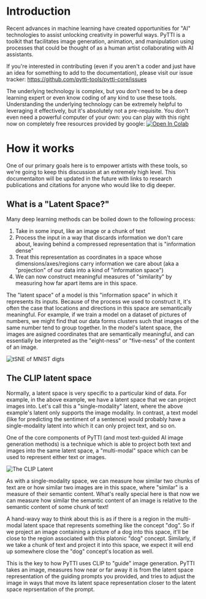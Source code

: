# Introduction 

Recent advances in machine learning have created opportunities for "AI" technologies to assist unlocking creativity in powerful ways. PyTTI is a toolkit that facilitates image generation, animation, and manipulation using processes that could be thought of as a human artist collaborating with AI assistants.

If you're interested in contributing (even if you aren't a coder and just have an idea for something to add to the documentation), please visit our issue tracker: https://github.com/pytti-tools/pytti-core/issues

The underlying technology is complex, but you don't need to be a deep learning expert or even know coding of any kind to use these tools. Understanding the underlying technology can be extremely helpful to leveraging it effectively, but it's absolutely not a pre-requisite. You don't even need a powerful computer of your own: you can play with this right now on completely free resources provided by google: [![Open In Colab](https://colab.research.google.com/assets/colab-badge.svg)](https://colab.research.google.com/github/pytti-tools/pytti-notebook/blob/main/pyttitools-PYTTI.ipynb)

# How it works

One of our primary goals here is to empower artists with these tools, so we're going to keep this discussion at an extremely high level. This documentaiton will be updated in the future with links to research publications and citations for anyone who would like to dig deeper.

## What is a "Latent Space?"

Many deep learning methods can be boiled down to the following process:

1. Take in some input, like an image or a chunk of text
2. Process the input in a way that discards information we don't care about, leaving behind a compressed representation that is "information dense"
3. Treat this representation as coordinates in a space whose dimensions/axes/regions carry information we care about (aka a "projection" of our data into a kind of "information space")
4. We can now construct meaningful measures of "similarity" by measuring how far apart items are in this space.

The "latent space" of a model is this "information space" in which it represents its inputs. Because of the process we used to construct it, it's often the case that locations and directions in this space are semantically meaningful. For example, if we train a model on a dataset of pictures of numbers, we might find that our data forms clusters such that images of the same number tend to group together. In the model's latent space, the images are asigned coordinates that are semantically meaningful, and can essentially be interpreted as the "eight-ness" or "five-ness" of the content of an image.

![tSNE of MNIST digts](https://cdn.hackernoon.com/hn-images/1*_RLj3E4Lt8cZzlwtmcbqlA.png)

## The CLIP latent space

Normally, a latent space is very specific to a particular kind of data. For example, in the above example, we have a latent space that we can project images into. Let's call this a "single-modality" latent, where the above example's latent only supports the image modality. In contrast, a text model (like for predicting the sentiment of a sentence) would probably have a single-modality latent into which it can only project text, and so on.

One of the core components of PyTTI (and most text-guided AI image generation methods) is a technique which is able to project both text and images into the same latent space, a "multi-modal" space which can be used to represent either text or images.

![The CLIP Latent](assets/CLIP_latent_projection.png)

As with a single-modality space, we can measure how similar two chunks of text are or how similar two images are in this space, where "similar" is a measure of their semantic content. What's really special here is that now we can measure how similar the semantic content of an image is relative to the semantic content of some chunk of text! 

A hand-wavy way to think about this is as if there is a region in the multi-modal latent space that represents something like the concept "dog". So if we project an image containing a picture of a dog into this space, it'll be close to the region associated with this platonic "dog" concept. Similarly, if we take a chunk of text and project it into this space, we expect it will end up somewhere close the "dog" concept's location as well. 

This is the key to how PyTTI uses CLIP to "guide" image generation. PyTTI takes an image, measures how near or far away it is from the latent space representation of the guiding prompts you provided, and tries to adjust the image in ways that move its latent space representation closer to the latent space reprsentation of the prompt.